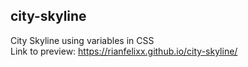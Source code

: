 ## city-skyline
City Skyline using variables in CSS <br>
Link to preview: https://rianfelixx.github.io/city-skyline/
